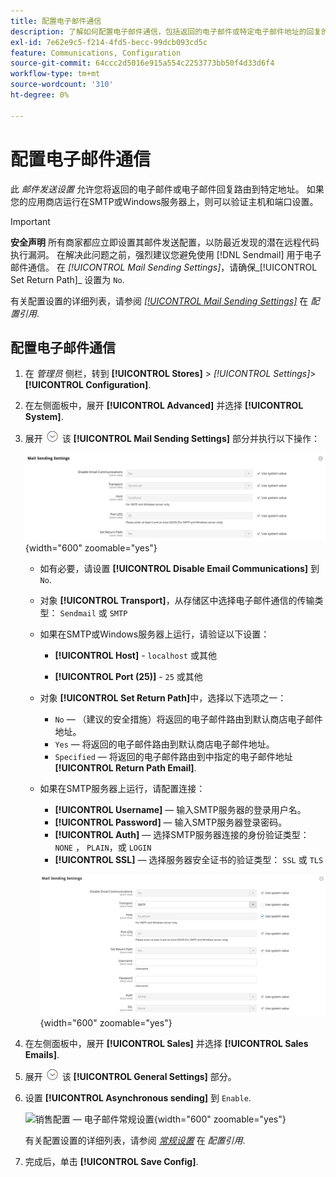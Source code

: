 ```yaml
---
title: 配置电子邮件通信
description: 了解如何配置电子邮件通信，包括返回的电子邮件或特定电子邮件地址的回复的路由。
exl-id: 7e62e9c5-f214-4fd5-becc-99dcb093cd5c
feature: Communications, Configuration
source-git-commit: 64ccc2d5016e915a554c2253773bb50f4d33d6f4
workflow-type: tm+mt
source-wordcount: '310'
ht-degree: 0%

---
```


# 配置电子邮件通信

此 _邮件发送设置_ 允许您将返回的电子邮件或电子邮件回复路由到特定地址。 如果您的应用商店运行在SMTP或Windows服务器上，则可以验证主机和端口设置。

>[!IMPORTANT]
>
>**安全声明** 所有商家都应立即设置其邮件发送配置，以防最近发现的潜在远程代码执行漏洞。 在解决此问题之前，强烈建议您避免使用 [!DNL Sendmail] 用于电子邮件通信。 在 _[!UICONTROL Mail Sending Settings]_，请确保_[!UICONTROL Set Return Path]_ 设置为 `No`.

有关配置设置的详细列表，请参阅 [_[!UICONTROL Mail Sending Settings]_](../configuration-reference/advanced/system.md) 在 _配置引用_.

## 配置电子邮件通信

1. 在 _管理员_ 侧栏，转到 **[!UICONTROL Stores]** > _[!UICONTROL Settings]_>**[!UICONTROL Configuration]**.

1. 在左侧面板中，展开 **[!UICONTROL Advanced]** 并选择 **[!UICONTROL System]**.

1. 展开 ![扩展选择器](../assets/icon-display-expand.png) 该 **[!UICONTROL Mail Sending Settings]** 部分并执行以下操作：

   ![高级配置 — 邮件发送设置](../configuration-reference/advanced/assets/system-mail-sending-settings.png){width="600" zoomable="yes"}

   - 如有必要，请设置 **[!UICONTROL Disable Email Communications]** 到 `No`.

   - 对象 **[!UICONTROL Transport]**，从存储区中选择电子邮件通信的传输类型： `Sendmail` 或 `SMTP`

   - 如果在SMTP或Windows服务器上运行，请验证以下设置：

      - **[!UICONTROL Host]** - `localhost` 或其他

      - **[!UICONTROL Port (25)]** - `25` 或其他

   - 对象 **[!UICONTROL Set Return Path]**&#x200B;中，选择以下选项之一：

      - `No`  — （建议的安全措施）将返回的电子邮件路由到默认商店电子邮件地址。
      - `Yes`  — 将返回的电子邮件路由到默认商店电子邮件地址。
      - `Specified`  — 将返回的电子邮件路由到中指定的电子邮件地址 **[!UICONTROL Return Path Email]**.

   - 如果在SMTP服务器上运行，请配置连接：

      - **[!UICONTROL Username]**  — 输入SMTP服务器的登录用户名。
      - **[!UICONTROL Password]**  — 输入SMTP服务器登录密码。
      - **[!UICONTROL Auth]**  — 选择SMTP服务器连接的身份验证类型： `NONE` ， `PLAIN`，或 `LOGIN`
      - **[!UICONTROL SSL]**  — 选择服务器安全证书的验证类型： `SSL` 或 `TLS`

     ![高级配置 — 邮件发送设置](../configuration-reference/advanced/assets/system-mail-sending-settings-smtp.png){width="600" zoomable="yes"}

1. 在左侧面板中，展开 **[!UICONTROL Sales]** 并选择 **[!UICONTROL Sales Emails]**.

1. 展开 ![扩展选择器](../assets/icon-display-expand.png) 该 **[!UICONTROL General Settings]** 部分。

1. 设置 **[!UICONTROL Asynchronous sending]** 到 `Enable`.

   ![销售配置 — 电子邮件常规设置](../configuration-reference/sales/assets/sales-emails-general-settings.png){width="600" zoomable="yes"}

   有关配置设置的详细列表，请参阅 [_常规设置_](../configuration-reference/sales/sales-emails.md) 在 _配置引用_.

1. 完成后，单击 **[!UICONTROL Save Config]**.
